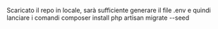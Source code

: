 Scaricato il repo in locale, sarà sufficiente 
generare il file .env
e quindi lanciare i comandi
composer install
php artisan migrate --seed